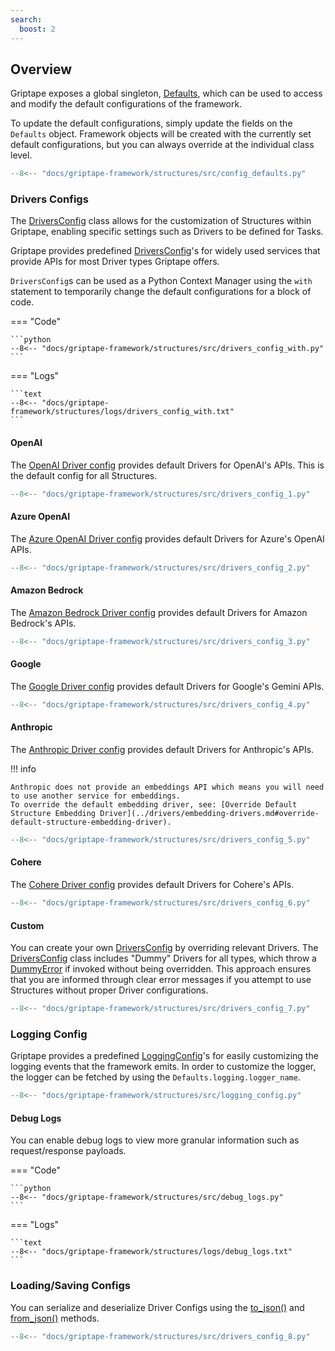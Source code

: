```yaml
---
search:
  boost: 2
---
```


## Overview

Griptape exposes a global singleton, [Defaults](../../reference/griptape/configs/defaults_config.md), which can be used to access and modify the default configurations of the framework.

To update the default configurations, simply update the fields on the `Defaults` object.
Framework objects will be created with the currently set default configurations, but you can always override at the individual class level.

```python
--8<-- "docs/griptape-framework/structures/src/config_defaults.py"
```

### Drivers Configs

The [DriversConfig](../../reference/griptape/configs/drivers/drivers_config.md) class allows for the customization of Structures within Griptape, enabling specific settings such as Drivers to be defined for Tasks.

Griptape provides predefined [DriversConfig](../../reference/griptape/configs/drivers/drivers_config.md)'s for widely used services that provide APIs for most Driver types Griptape offers.

`DriversConfig`s can be used as a Python Context Manager using the `with` statement to temporarily change the default configurations for a block of code.

=== "Code"

    ```python
    --8<-- "docs/griptape-framework/structures/src/drivers_config_with.py"
    ```

=== "Logs"

    ```text
    --8<-- "docs/griptape-framework/structures/logs/drivers_config_with.txt"
    ```


#### OpenAI

The [OpenAI Driver config](../../reference/griptape/configs/drivers/openai_drivers_config.md) provides default Drivers for OpenAI's APIs. This is the default config for all Structures.

```python
--8<-- "docs/griptape-framework/structures/src/drivers_config_1.py"
```

#### Azure OpenAI

The [Azure OpenAI Driver config](../../reference/griptape/configs/drivers/azure_openai_drivers_config.md) provides default Drivers for Azure's OpenAI APIs.

```python
--8<-- "docs/griptape-framework/structures/src/drivers_config_2.py"
```

#### Amazon Bedrock

The [Amazon Bedrock Driver config](../../reference/griptape/configs/drivers/amazon_bedrock_drivers_config.md) provides default Drivers for Amazon Bedrock's APIs.

```python
--8<-- "docs/griptape-framework/structures/src/drivers_config_3.py"
```

#### Google

The [Google Driver config](../../reference/griptape/configs/drivers/google_drivers_config.md) provides default Drivers for Google's Gemini APIs.

```python
--8<-- "docs/griptape-framework/structures/src/drivers_config_4.py"
```

#### Anthropic

The [Anthropic Driver config](../../reference/griptape/configs/drivers/anthropic_drivers_config.md) provides default Drivers for Anthropic's APIs.

!!! info

    Anthropic does not provide an embeddings API which means you will need to use another service for embeddings.
    To override the default embedding driver, see: [Override Default Structure Embedding Driver](../drivers/embedding-drivers.md#override-default-structure-embedding-driver).

```python
--8<-- "docs/griptape-framework/structures/src/drivers_config_5.py"
```

#### Cohere

The [Cohere Driver config](../../reference/griptape/configs/drivers/cohere_drivers_config.md) provides default Drivers for Cohere's APIs.

```python
--8<-- "docs/griptape-framework/structures/src/drivers_config_6.py"
```

#### Custom

You can create your own [DriversConfig](../../reference/griptape/configs/drivers/drivers_config.md) by overriding relevant Drivers.
The [DriversConfig](../../reference/griptape/configs/drivers/drivers_config.md) class includes "Dummy" Drivers for all types, which throw a [DummyError](../../reference/griptape/exceptions/dummy_exception.md) if invoked without being overridden.
This approach ensures that you are informed through clear error messages if you attempt to use Structures without proper Driver configurations.

```python
--8<-- "docs/griptape-framework/structures/src/drivers_config_7.py"
```

### Logging Config

Griptape provides a predefined [LoggingConfig](../../reference/griptape/configs/logging/logging_config.md)'s for easily customizing the logging events that the framework emits. In order to customize the logger, the logger can be fetched by using the `Defaults.logging.logger_name`.

```python
--8<-- "docs/griptape-framework/structures/src/logging_config.py"
```

#### Debug Logs

You can enable debug logs to view more granular information such as request/response payloads.

=== "Code"

    ```python
    --8<-- "docs/griptape-framework/structures/src/debug_logs.py"
    ```

=== "Logs"

    ```text
    --8<-- "docs/griptape-framework/structures/logs/debug_logs.txt"
    ```


### Loading/Saving Configs

You can serialize and deserialize Driver Configs using the [to_json()](../../reference/griptape/mixins/serializable_mixin.md#griptape.mixins.serializable_mixin.SerializableMixin.to_json) and [from_json()](../../reference/griptape/mixins/serializable_mixin.md#griptape.mixins.serializable_mixin.SerializableMixin.from_json) methods.

```python
--8<-- "docs/griptape-framework/structures/src/drivers_config_8.py"
```
